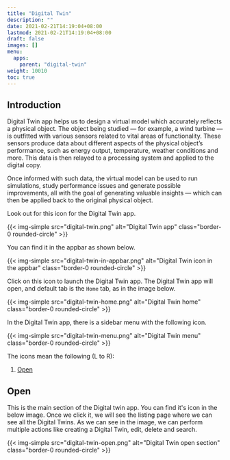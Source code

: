 ```yaml
---
title: "Digital Twin"
description: ""
date: 2021-02-21T14:19:04+08:00
lastmod: 2021-02-21T14:19:04+08:00
draft: false
images: []
menu:
  apps:
    parent: "digital-twin"
weight: 10010
toc: true
---
```


## Introduction
Digital Twin app helps us to design a virtual model which accurately reflects a physical object. The object being studied — for example, a wind turbine — is outfitted with various sensors related to vital areas of functionality. These sensors produce data about different aspects of the physical object’s performance, such as energy output, temperature, weather conditions and more. This data is then relayed to a processing system and applied to the digital copy. 

Once informed with such data, the virtual model can be used to run simulations, study performance issues and generate possible improvements, all with the goal of generating valuable insights — which can then be applied back to the original physical object.

Look out for this icon for the Digital Twin app.

{{< img-simple src="digital-twin.png" alt="Digital Twin app" class="border-0 rounded-circle" >}}

You can find it in the appbar as shown below.

{{< img-simple src="digital-twin-in-appbar.png" alt="Digital Twin icon in the appbar" class="border-0 rounded-circle" >}}

Click on this icon to launch the Digital Twin app. The Digital Twin app will open, and default tab is the `Home` tab, as in the image below.

{{< img-simple src="digital-twin-home.png" alt="Digital Twin home" class="border-0 rounded-circle" >}}

In the Digital Twin app, there is a sidebar menu with the following icon.

{{< img-simple src="digital-twin-menu.png" alt="Digital Twin menu" class="border-0 rounded-circle" >}}

The icons mean the following (L to R):

1. [Open](#open)

## Open

This is the main section of the Digital twin app. You can find it's icon in the below image. Once we click it, we will see the listing page where we can see all the Digital Twins. As we can see in the image, we can perform multiple actions like creating a Digital Twin, edit, delete and search.

{{< img-simple src="digital-twin-open.png" alt="Digital Twin open section" class="border-0 rounded-circle" >}}